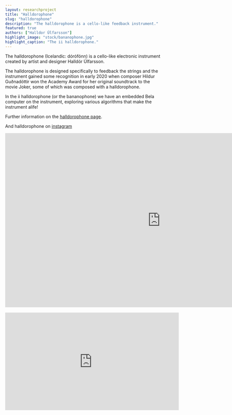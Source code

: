 ```yaml
---
layout: researchproject
title: "Halldorophone"
slug: "halldorophone"
description: "The halldorophone is a cello-like feedback instrument."
featured: true
authors: ["Halldor Úlfarsson"]
highlight_image: "stock/bananophone.jpg"
highlight_caption: "The ii halldorophone."
---
```


The halldorophone (Icelandic: dórófónn) is a cello-like electronic instrument created by artist and designer Halldór Úlfarsson.

The halldorophone is designed specifically to feedback the strings and the instrument gained some recognition in early 2020 when composer Hildur Guðnadóttir won the Academy Award for her original soundtrack to the movie Joker, some of which was composed with a halldorophone.

In the ii halldorophone (or the bananophone) we have an embedded Bela computer on the instrument, exploring various algorithms that make the instrument alife!

Further information on the [halldorophone page](https://halldorophone.info).

And halldorophone on [instagram](https://www.instagram.com/halldorophone)

<iframe width="1000" height="562" src="https://www.youtube.com/embed/MqHzq1qaGzI?si=E5b41P290MwQVqcN" title="YouTube video player" frameborder="0" allow="accelerometer; autoplay; clipboard-write; encrypted-media; gyroscope; picture-in-picture; web-share" referrerpolicy="strict-origin-when-cross-origin" allowfullscreen></iframe>
&nbsp;

<iframe width="560" height="315" src="https://www.youtube.com/embed/a2QyYnJ4Jjc?si=isFiuQzFxZ3jsUFr" title="YouTube video player" frameborder="0" allow="accelerometer; autoplay; clipboard-write; encrypted-media; gyroscope; picture-in-picture; web-share" referrerpolicy="strict-origin-when-cross-origin" allowfullscreen></iframe>